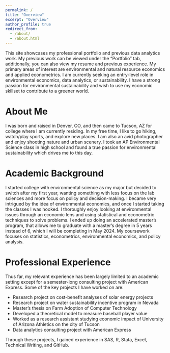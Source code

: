 ```yaml
---
permalink: /
title: "Overview"
excerpt: "Overview"
author_profile: true
redirect_from: 
  - /about/
  - /about.html
---
```


This site showcases my professional portfolio and previous data analytics work. My previous work can be viewed under the “Portfolio” tab, additionally, you can also view my resume and previous experience. My primary areas of interest are environmental and natural resource economics and applied econometrics. I am currently seeking an entry-level role in environmental economics, data analytics, or sustainability. I have a strong passion for environmental sustainability and wish to use my economic skillset to contribute to a greener world. 

About Me
======
I was born and raised in Denver, CO, and then came to Tucson, AZ for college where I am currently residing. In my free time, I like to go hiking, watch/play sports, and explore new places. I am also an avid photographer and enjoy shooting nature and urban scenery. I took an AP Environmental Science class in high school and found a true passion for environmental sustainability which drives me to this day. 

Academic Background 
======
I started college with environmental science as my major but decided to switch after my first year, wanting something with less focus on the lab sciences and more focus on policy and decision-making. I became very intrigued by the idea of environmental economics, and once I started taking the classes I was hooked. I thoroughly enjoy looking at environmental issues through an economic lens and using statistical and econometric techniques to solve problems. I ended up doing an accelerated master’s program, that allows me to graduate with a master’s degree in 5 years instead of 6, which I will be completing in May 2024. My coursework focuses on statistics, econometrics, environmental economics, and policy analysis.

Professional Experience 
======
Thus far, my relevant experience has been largely limited to an academic setting except for a semester-long consulting project with American Express. Some of the key projects I have worked on are:
-	Research project on cost-benefit analyses of solar energy projects
-	Research project on water sustainability incentive program in Nevada 
-	Master’s thesis on Farm Adoption of Computer Technology
-	Developed a theoretical model to measure baseball player value
-	Worked as a research assistant studying economic impact of University of Arizona Athletics on the city of Tucson
-	Data analytics consulting project with American Express

Through these projects, I gained experience in SAS, R, Stata, Excel, Technical Writing, and GitHub.
